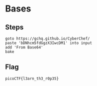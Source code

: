 # Bases 

## Steps
```
goto https://gchq.github.io/CyberChef/
paste 'bDNhcm5fdGgzX3IwcDM1' into input
add 'From Base64'
bake
```

## Flag
```
picoCTF{l3arn_th3_r0p35}
```
